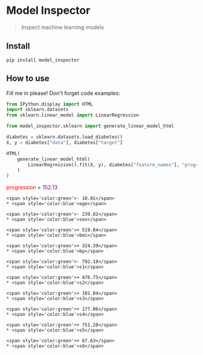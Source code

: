 # Model Inspector
> Inspect machine learning models


## Install

`pip install model_inspector`

## How to use

Fill me in please! Don't forget code examples:

```python
from IPython.display import HTML
import sklearn.datasets
from sklearn.linear_model import LinearRegression

from model_inspector.sklearn import generate_linear_model_html
```

```python
diabetes = sklearn.datasets.load_diabetes()
X, y = diabetes["data"], diabetes["target"]
```

```python
HTML(
    generate_linear_model_html(
        LinearRegression().fit(X, y), diabetes["feature_names"], "progression"
    )
)
```





<span style='color:red'>progression</span>
= <span style='color:purple'>152.13</span>

    <span style='color:green'>- 10.01</span>
    * <span style='color:blue'>age</span>

    <span style='color:green'>- 239.82</span>
    * <span style='color:blue'>sex</span>

    <span style='color:green'>+ 519.84</span>
    * <span style='color:blue'>bmi</span>

    <span style='color:green'>+ 324.39</span>
    * <span style='color:blue'>bp</span>

    <span style='color:green'>- 792.18</span>
    * <span style='color:blue'>s1</span>

    <span style='color:green'>+ 476.75</span>
    * <span style='color:blue'>s2</span>

    <span style='color:green'>+ 101.04</span>
    * <span style='color:blue'>s3</span>

    <span style='color:green'>+ 177.06</span>
    * <span style='color:blue'>s4</span>

    <span style='color:green'>+ 751.28</span>
    * <span style='color:blue'>s5</span>

    <span style='color:green'>+ 67.63</span>
    * <span style='color:blue'>s6</span>



